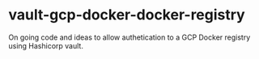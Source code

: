 # vault-gcp-docker-docker-registry

On going code and ideas to allow authetication to a GCP Docker registry using Hashicorp 
vault.

